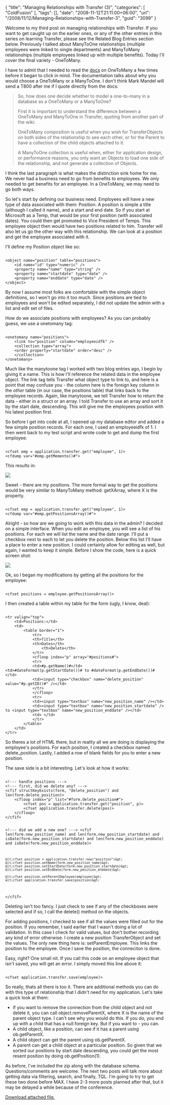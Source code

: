 {
	"title": "Managing Relationships with Transfer (3)",
	"categories": [
		"ColdFusion"
	],
	"tags": [],
	"date": "2008-11-12T21:11:00+06:00",
	"url": "/2008/11/12/Managing-Relationships-with-Transfer-3",
	"guid": "3099"
}

Welcome to my third post on managing relationships with Transfer. If you want to get caught up on the earlier ones, or any of the other entries in this series on learning Transfer, please see the Related Blog Entries section below. Previously I talked about ManyToOne relationships (multiple employees were linked to single departments) and ManyToMany relationships (multiple employees linked up with multiple benefits). Today I'll cover the final variety - OneToMany.
<!--more-->
I have to admit that I needed to read the <a href="http://docs.transfer-orm.com/wiki/Managing_Relationships_and_Compositions.cfm#OneToMany">docs</a> on OneToMany a few times before it began to click in mind. The documentation talks about why you would choose a OneToMany or a ManyToOne. I don't think Mark Mandel will send a T800 after me if I quote directly from the docs:

<blockquote>
<p>
So, how does one decide whether to model a one-to-many in a database as a OneToMany or a ManyToOne?
</p>
<p>
First it is important to understand the difference between a OneToMany and ManyToOne in Transfer, quoting from another part of the wiki:
</p>
<p>
OneToMany composition is useful when you wish for TransferObjects on both sides of the relationship to see each other, or for the Parent to have a collection of the child objects attached to it.
</p>
<p>
A ManyToOne collection is useful when, either for application design, or performance reasons, you only want an Objects to load one side of the relationship, and not generate a collection of Objects. 
</p>
</blockquote>

I think the last paragraph is what makes the distinction sink home for me. We never had a business need to go from benefits to employees. We only needed to get benefits for an employee. In a OneToMany, we may need to go both ways. 

So let's start by defining our business need. Employees will have a new type of data associated with them: Position. A position is simple a title (although I called it name), and a start and end date. So if you start at Microsoft as a Temp, that would be your first position (with associated dates). You could then get promoted to Vice President of Temps. This employee object then would have two positions related to him. Transfer will also let us go the other way with this relationship. We can look at a position and get the employee associated with it.

I'll define my Position object like so:

<code>
&lt;object name="position" table="positions"&gt;
	&lt;id name="id" type="numeric" /&gt;
	&lt;property name="name" type="string" /&gt;
	&lt;property name="startdate" type="date" /&gt;
	&lt;property name="enddate" type="date" /&gt;
&lt;/object&gt;
</code>

By now I assume most folks are comfortable with the simple object definitions, so I won't go into it too much. Since positions are tied to employees and won't be edited separately, I did not update the admin with a list and edit set of files.

How do we associate positions with employees? As you can probably guess, we use a onetomany tag:

<code>
&lt;onetomany name="positions"&gt;
	&lt;link to="position" column="employeeidfk" /&gt;
	&lt;collection type="array"&gt;
	&lt;order property="startdate" order="desc" /&gt;
	&lt;/collection&gt;
&lt;/onetomany&gt;
</code>

Much like the manytoone tag I worked with two blog entries ago, I begin by giving it a name. This is how I'll reference the related data in the employee object. The link tag tells Transfer what object type to link to, and here is a point that may confuse you - the column here is the foreign key column in the <i>other</i> table (in our case, the positions table) that links back to the employee records. Again, like manytoone, we tell Transfer how to return the data - either in a struct or an array. I told Transfer to use an array and sort it by the start date, descending. This will give me the employees position with his latest position first.

So before I get into code at all, I opened up my database editor and added a few simple position records. For each one, I used an employeeidfk of 1. I then went back to my test script and wrote code to get and dump the first employee:

<code>
&lt;cfset emp = application.transfer.get("employee", 1)&gt;
&lt;cfdump var="#emp.getMemento()#"&gt;
</code>

This results in:

<img src="https://static.raymondcamden.com/images//Picture 44.png">

Sweet - there are my positions. The more formal way to get the positions would be very similar to ManyToMany method: getXArray, where X is the property.

<code>
&lt;cfset emp = application.transfer.get("employee", 1)&gt;
&lt;cfdump var="#emp.getPositionsArray()#"&gt;
</code>

Alright - so how are we going to work with this data in the admin? I decided on a simple interface. When you edit an employee, you will see a list of his positions. For each we will list the name and the date range. I'll put a checkbox next to each to let you delete the position. Below this list I'll have a place to enter a new position. I could certainly allow for editing as well, but again, I wanted to keep it simple. Before I show the code, here is a quick screen shot:

<img src="https://static.raymondcamden.com/images/cfjedi//editemployee.gif">

Ok, so I began my modifications by getting all the positions for the employee:

<code>
&lt;cfset positions = employee.getPositionsArray()&gt;
</code>

I then created a table within my table for the form (ugly, I know, deal):

<code>
&lt;tr valign="top"&gt;
	&lt;td&gt;Positions:&lt;/td&gt;
	&lt;td&gt;
		&lt;table border="1"&gt;
			&lt;tr&gt;
			&lt;th&gt;Title&lt;/th&gt;
			&lt;th&gt;Dates&lt;/th&gt;
				&lt;th&gt;Delete&lt;/th&gt;
			&lt;/tr&gt;
			&lt;cfloop index="p" array="#positions#"&gt;
			&lt;tr&gt;
			&lt;td&gt;#p.getName()#&lt;/td&gt;
&lt;td&gt;#dateFormat(p.getStartDate())# to #dateFormat(p.getEndDate())#&lt;/td&gt;
			&lt;td&gt;&lt;input type="checkbox" name="delete_position" value="#p.getID()#" /&gt;&lt;/td&gt;
			&lt;/tr&gt;
			&lt;/cfloop&gt;
			&lt;tr&gt;
			&lt;td&gt;&lt;input type="textbox" name="new_position_name" /&gt;&lt;/td&gt;
			&lt;td&gt;&lt;input type="textbox" name="new_position_startdate" /&gt; to &lt;input type="textbox" name="new_position_enddate" /&gt;&lt;/td&gt;
			&lt;td&gt;&nbsp;&lt;/td&gt;
			&lt;/tr&gt;
		&lt;/table&gt;
	&lt;/td&gt;
&lt;/tr&gt;
</code>

So theres a lot of HTML there, but in reality all we are doing is displaying the employee's positions. For each position, I created a checkbox named delete_position. Lastly, I added a row of blank fields for you to enter a new position.

The save side is a bit interesting. Let's look at how it works:

<code>
&lt;!--- handle positions ---&gt;
&lt;!--- first, did we delete any? ---&gt;
&lt;cfif structKeyExists(form, "delete_position") and len(form.delete_position)&gt;
	&lt;cfloop index="p" list="#form.delete_position#"&gt;
		&lt;cfset pos = application.transfer.get("position", p)&gt;
		&lt;cfset application.transfer.delete(pos)&gt;
	&lt;/cfloop&gt;
&lt;/cfif&gt;
	
&lt;!--- did we add a new one? ---&gt;
&lt;cfif len(form.new_position_name) and len(form.new_position_startdate) 
	and isDate(form.new_position_startdate) and len(form.new_position_enddate)
	and isDate(form.new_position_enddate)&gt;
	
	&lt;cfset position = application.transfer.new("position")&gt;
	&lt;cfset position.setName(form.new_position_name)&gt;
	&lt;cfset position.setStartDate(form.new_position_startdate)&gt;
	&lt;cfset position.setEndDate(form.new_position_enddate)&gt;
	
	&lt;cfset position.setParentEmployee(employee)&gt;
	&lt;cfset application.transfer.save(position)&gt;	
&lt;/cfif&gt;
</code>

Deleting isn't too fancy. I just check to see if any of the checkboxes were selected and if so, I call the delete() method on the objects.

For adding positions, I checked to see if all the values were filled out for the position. If you remember, I said earlier that I wasn't doing a lot of validation. In this case I check for valid values, but don't bother recording any kind of error otherwise. I create a new position TransferObject and set the values. The only new thing here is: setParentEmployee. This links the position to the employee. Once I save the position, the conneciton is done.

Easy, right? One small nit. If you call this code on an employee object that isn't saved, you will get an error. I simply moved this line above it:

<code>
&lt;cfset application.transfer.save(employee)&gt;
</code>

So really, thats all there is too it. There are additional methods you can do with this type of relationship that I didn't need for my application. Let's take a quick look at them:

<ul>
<li>If you want to remove the connection from the child object and not delete it, you can call object.removeParentX, where X is the name of the parent object type. I can't see why you would do this. If you do, you end up with a child that has a null foreign key. But if you want to - you can.
<li>A child object, like a position, can see if it has a parent using ob.getParentX.
<li>A child object can get the parent using ob.getParentX.
<li>A parent can get a child object at a particular position. So given that we sorted our positions by start date descending, you could get the most resent position by doing ob.getPosition(1).
</ul>

As before, I've included the zip along with the database schema. Questions/comments are welcome. The next two posts will talk more about getting data via filtering, search, and finally, TQL. I'm going to try to get these two done before MAX. I have 2-3 more posts planned after that, but it may be delayed a while because of the conference.<p><a href='enclosures/D%3A%5Chosts%5Cwww%2Ecoldfusionjedi%2Ecom%5Cenclosures%2Fempdirectory4%2Ezip'>Download attached file.</a></p>